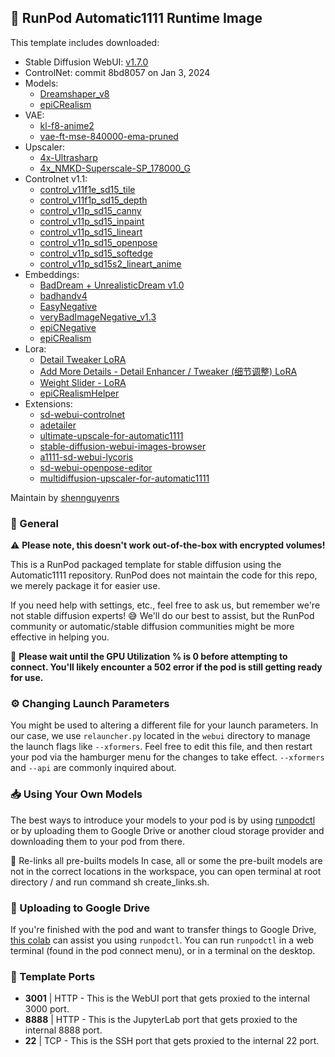 ## 🚀 RunPod Automatic1111 Runtime Image

This template includes downloaded:

- Stable Diffusion WebUI: [v1.7.0](https://github.com/AUTOMATIC1111/stable-diffusion-webui/releases/tag/v1.7.0)
- ControlNet: commit 8bd8057 on Jan 3, 2024
- Models:
  - [Dreamshaper_v8](https://civitai.com/models/4384/dreamshaper)
  - [epiCRealism](https://civitai.com/models/25694/epicrealism)
- VAE:
  - [kl-f8-anime2](https://civitai.com/models/23906?modelVersionId=28569)
  - [vae-ft-mse-840000-ema-pruned](https://civitai.com/models/76118/vae-ft-mse-840000-ema-pruned)
- Upscaler:
  - [4x-Ultrasharp](https://civitai.com/models/116225)
  - [4x_NMKD-Superscale-SP_178000_G](https://huggingface.co/uwg/upscaler/blob/main/ESRGAN/4x_NMKD-Superscale-SP_178000_G.pth)
- Controlnet v1.1:
  - [control_v11f1e_sd15_tile](https://huggingface.co/lllyasviel/ControlNet-v1-1/blob/main/control_v11f1e_sd15_tile.pth)
  - [control_v11f1p_sd15_depth](https://huggingface.co/lllyasviel/ControlNet-v1-1/blob/main/control_v11f1p_sd15_depth.pth)
  - [control_v11p_sd15_canny](https://huggingface.co/lllyasviel/ControlNet-v1-1/blob/main/control_v11p_sd15_canny.pth)
  - [control_v11p_sd15_inpaint](https://huggingface.co/lllyasviel/ControlNet-v1-1/blob/main/control_v11p_sd15_inpaint.pth)
  - [control_v11p_sd15_lineart](https://huggingface.co/lllyasviel/ControlNet-v1-1/blob/main/control_v11p_sd15_lineart.pth)
  - [control_v11p_sd15_openpose](https://huggingface.co/lllyasviel/ControlNet-v1-1/blob/main/control_v11p_sd15_openpose.pth)
  - [control_v11p_sd15_softedge](https://huggingface.co/lllyasviel/ControlNet-v1-1/blob/main/control_v11p_sd15_softedge.pth)
  - [control_v11p_sd15s2_lineart_anime](https://huggingface.co/lllyasviel/ControlNet-v1-1/blob/main/control_v11p_sd15s2_lineart_anime.pth)
- Embeddings:
  - [BadDream + UnrealisticDream v1.0](https://civitai.com/models/72437)
  - [badhandv4](https://civitai.com/models/16993?modelVersionId=20068)
  - [EasyNegative](https://civitai.com/models/7808?modelVersionId=9208)
  - [veryBadImageNegative_v1.3](https://civitai.com/models/11772?modelVersionId=25820)
  - [epiCNegative](https://civitai.com/models/89484?modelVersionId=95263)
  - [epiCRealism](https://civitai.com/models/89484?modelVersionId=95256)
- Lora:
  - [Detail Tweaker LoRA](https://civitai.com/models/58390?modelVersionId=62833)
  - [Add More Details - Detail Enhancer / Tweaker (细节调整) LoRA](https://civitai.com/models/82098?modelVersionId=87153)
  - [Weight Slider - LoRA](https://civitai.com/models/112552?modelVersionId=126824)
  - [epiCRealismHelper](https://civitai.com/models/110334/epicrealismhelper)
- Extensions:
  - [sd-webui-controlnet](https://github.com/Mikubill/sd-webui-controlnet.git)
  - [adetailer](https://github.com/Bing-su/adetailer.git)
  - [ultimate-upscale-for-automatic1111](https://github.com/Coyote-A/ultimate-upscale-for-automatic1111.git)
  - [stable-diffusion-webui-images-browser](https://github.com/AlUlkesh/stable-diffusion-webui-images-browser.git)
  - [a1111-sd-webui-lycoris](https://github.com/KohakuBlueleaf/a1111-sd-webui-lycoris.git)
  - [sd-webui-openpose-editor](https://github.com/huchenlei/sd-webui-openpose-editor.git)
  - [multidiffusion-upscaler-for-automatic1111](https://github.com/pkuliyi2015/multidiffusion-upscaler-for-automatic1111.git)

Maintain by [shennguyenrs](https://github.com/shennguyenrs)

### 📝 General

⚠️ **Please note, this doesn't work out-of-the-box with encrypted volumes!**

This is a RunPod packaged template for stable diffusion using the Automatic1111 repository. RunPod does not maintain the code for this repo, we merely package it for easier use.

If you need help with settings, etc., feel free to ask us, but remember we're not stable diffusion experts! 😅 We'll do our best to assist, but the RunPod community or automatic/stable diffusion communities might be more effective in helping you.

🔵 **Please wait until the GPU Utilization % is 0 before attempting to connect. You'll likely encounter a 502 error if the pod is still getting ready for use.**

### ⚙️ Changing Launch Parameters

You might be used to altering a different file for your launch parameters. In our case, we use `relauncher.py` located in the `webui` directory to manage the launch flags like `--xformers`. Feel free to edit this file, and then restart your pod via the hamburger menu for the changes to take effect. `--xformers` and `--api` are commonly inquired about.

### 📥 Using Your Own Models

The best ways to introduce your models to your pod is by using [runpodctl](https://github.com/runpod/runpodctl/blob/main/README.md) or by uploading them to Google Drive or another cloud storage provider and downloading them to your pod from there.

🔗 Re-links all pre-builts models
In case, all or some the pre-built models are not in the correct locations in the workspace, you can open terminal at root directory / and run command sh create_links.sh.

### 🚚 Uploading to Google Drive

If you're finished with the pod and want to transfer things to Google Drive, [this colab](https://colab.research.google.com/drive/1ot8pODgystx1D6_zvsALDSvjACBF1cj6) can assist you using `runpodctl`. You can run `runpodctl` in a web terminal (found in the pod connect menu), or in a terminal on the desktop.

### 🔌 Template Ports

- **3001** | HTTP - This is the WebUI port that gets proxied to the internal 3000 port.
- **8888** | HTTP - This is the JupyterLab port that gets proxied to the internal 8888 port.
- **22** | TCP - This is the SSH port that gets proxied to the internal 22 port.
